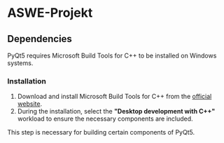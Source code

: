 # ASWE-Projekt
## Dependencies

PyQt5 requires Microsoft Build Tools for C++ to be installed on Windows systems. 

### Installation

1. Download and install Microsoft Build Tools for C++ from the [official website](https://visualstudio.microsoft.com/visual-cpp-build-tools/).
2. During the installation, select the **"Desktop development with C++"** workload to ensure the necessary components are included.

This step is necessary for building certain components of PyQt5.